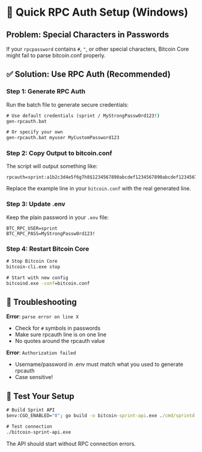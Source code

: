 # 🚀 Quick RPC Auth Setup (Windows)

## Problem: Special Characters in Passwords
If your `rpcpassword` contains `#`, `"`, or other special characters, Bitcoin Core might fail to parse bitcoin.conf properly.

## ✅ Solution: Use RPC Auth (Recommended)

### Step 1: Generate RPC Auth
Run the batch file to generate secure credentials:

```cmd
# Use default credentials (sprint / MyStrongPassw0rd123!)
gen-rpcauth.bat

# Or specify your own
gen-rpcauth.bat myuser MyCustomPassword123
```

### Step 2: Copy Output to bitcoin.conf
The script will output something like:
```
rpcauth=sprint:a1b2c3d4e5f6g7h8$1234567890abcdef1234567890abcdef12345678901234567890abcdef123456
```

Replace the example line in your `bitcoin.conf` with the real generated line.

### Step 3: Update .env 
Keep the plain password in your `.env` file:
```
BTC_RPC_USER=sprint
BTC_RPC_PASS=MyStrongPassw0rd123!
```

### Step 4: Restart Bitcoin Core
```cmd
# Stop Bitcoin Core
bitcoin-cli.exe stop

# Start with new config
bitcoind.exe -conf=bitcoin.conf
```

## 🔧 Troubleshooting

**Error**: `parse error on line X`
- Check for `#` symbols in passwords
- Make sure rpcauth line is on one line
- No quotes around the rpcauth value

**Error**: `Authorization failed`
- Username/password in .env must match what you used to generate rpcauth
- Case sensitive!

## 🎯 Test Your Setup
```cmd
# Build Sprint API
$env:CGO_ENABLED="0"; go build -o bitcoin-sprint-api.exe ./cmd/sprintd

# Test connection
./bitcoin-sprint-api.exe
```

The API should start without RPC connection errors.
